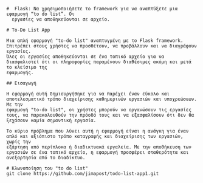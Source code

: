     #  Flask: Να χρησιμοποιήσετε το framework για να αναπτύξετε μια εφαρμογή “to do list”. Οι
      εργασίες να αποθηκεύονται σε αρχείο.

    # To-Do List App

    Μια απλή εφαρμογή "to-do list" αναπτυγμένη με το Flask framework. Επιτρέπει στους χρήστες να προσθέτουν, να προβάλλουν και να διαγράφουν εργασίες. 
    Όλες οι εργασίες αποθηκεύονται σε ένα τοπικό αρχείο για να διασφαλιστεί ότι οι πληροφορίες παραμένουν διαθέσιμες ακόμη και μετά το κλείσιμο της 
    εφαρμογής.

    ## Εισαγωγή

    Η εφαρμογή αυτή δημιουργήθηκε για να παρέχει έναν εύκολο και αποτελεσματικό τρόπο διαχείρισης καθημερινών εργασιών και υποχρεώσεων. Με την 
    εφαρμογή "to-do list", οι χρήστες μπορούν να οργανώσουν τις εργασίες τους, να παρακολουθούν την πρόοδό τους και να εξασφαλίσουν ότι δεν θα 
    ξεχάσουν καμία σημαντική εργασία.

    Το κύριο πρόβλημα που λύνει αυτή η εφαρμογή είναι η ανάγκη για έναν απλό και αξιόπιστο τρόπο καταγραφής και διαχείρισης των εργασιών, χωρίς την 
    εξάρτηση από περίπλοκα ή διαδικτυακά εργαλεία. Με την αποθήκευση των εργασιών σε ένα τοπικό αρχείο, η εφαρμογή προσφέρει σταθερότητα και 
    ανεξαρτησία από το διαδίκτυο.

    # Κλωνοποίηση του "to do list"
    git clone https://github.com/jimapost/todo-list-app1.git
